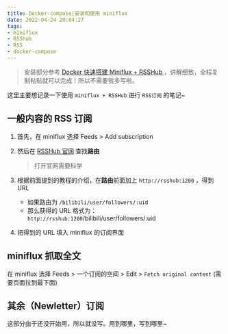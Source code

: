 ```yaml
---
title: Docker-compose|安装和使用 miniflux
date: 2022-04-24 20:04:27
tags:
- miniflux
- RSShub
- RSS
- docker-compose
---
```


> 安装部分参考 [Docker 快速搭建 Miniflux + RSSHub ](https://www.jkg.tw/p3246/)，讲解细致，全程复制粘贴就可以完成！所以不需要我多写啦。

这里主要想记录一下使用 `miniflux + RSSHub` 进行 `RSS订阅` 的笔记~

## 一般内容的 RSS 订阅

1. 首先，在 miniflux 选择 Feeds > Add subscription 

2. 然后在 [RSSHub 官网](https://docs.rsshub.app/) 查找**路由**

   > 打开官网需要科学

3. 根据前面提到的教程的介绍，在**路由**前面加上 `http://rsshub:1200` ，得到 URL

   - 如果路由为 `/bilibili/user/followers/:uid`
   - 那么获得的 URL 格式为：`http://rsshub:1200`/bilibili/user/followers/:uid

4. 把得到的 URL 填入 miniflux 的订阅界面

## miniflux 抓取全文

在 miniflux 选择 Feeds > 一个订阅的空间 > Edit > `Fetch original content` (需要页面拉到最下面)

## 其余（Newletter）订阅

这部分由于还没开始用，所以就没写。用到哪里，写到哪里~
